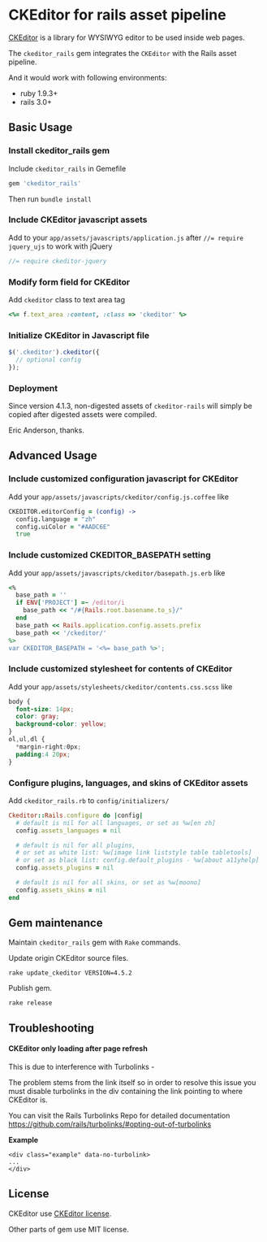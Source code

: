 # CKEditor for rails asset pipeline

[CKEditor](http://ckeditor.com/) is a library for WYSIWYG editor to be used inside web pages.

The `ckeditor_rails` gem integrates the `CKEditor` with the Rails asset pipeline.

And it would work with following environments:

* ruby 1.9.3+
* rails 3.0+

## Basic Usage

### Install ckeditor_rails gem

Include `ckeditor_rails` in Gemefile

```ruby
gem 'ckeditor_rails'
```

Then run `bundle install`

### Include CKEditor javascript assets

Add to your `app/assets/javascripts/application.js` after `//= require jquery_ujs` to work with jQuery

``` javascript
//= require ckeditor-jquery
```

### Modify form field for CKEditor

Add `ckeditor` class to text area tag

``` ruby
<%= f.text_area :content, :class => 'ckeditor' %>
```

### Initialize CKEditor in Javascript file

``` javascript
$('.ckeditor').ckeditor({
  // optional config
});
```

### Deployment

Since version 4.1.3, non-digested assets of `ckeditor-rails` will simply be copied after digested assets were compiled.

Eric Anderson, thanks.

## Advanced Usage

### Include customized configuration javascript for CKEditor

Add your `app/assets/javascripts/ckeditor/config.js.coffee` like

``` coffee
CKEDITOR.editorConfig = (config) ->
  config.language = "zh"
  config.uiColor = "#AADC6E"
  true
```

### Include customized CKEDITOR_BASEPATH setting

Add your `app/assets/javascripts/ckeditor/basepath.js.erb` like

``` ruby
<%
  base_path = ''
  if ENV['PROJECT'] =~ /editor/i
    base_path << "/#{Rails.root.basename.to_s}/"
  end
  base_path << Rails.application.config.assets.prefix
  base_path << '/ckeditor/'
%>
var CKEDITOR_BASEPATH = '<%= base_path %>';
```

### Include customized stylesheet for contents of CKEditor

Add your `app/assets/stylesheets/ckeditor/contents.css.scss` like

``` scss
body {
  font-size: 14px;
  color: gray;
  background-color: yellow;
}
ol,ul,dl {
  *margin-right:0px;
  padding:4 20px;
}
```

### Configure plugins, languages, and skins of CKEditor assets

Add `ckeditor_rails.rb` to `config/initializers/`

``` ruby
Ckeditor::Rails.configure do |config|
  # default is nil for all languages, or set as %w[en zh]
  config.assets_languages = nil

  # default is nil for all plugins,
  # or set as white list: %w[image link liststyle table tabletools]
  # or set as black list: config.default_plugins - %w[about a11yhelp]
  config.assets_plugins = nil

  # default is nil for all skins, or set as %w[moono]
  config.assets_skins = nil
end
```

## Gem maintenance

Maintain `ckeditor_rails` gem with `Rake` commands.

Update origin CKEditor source files.

    rake update_ckeditor VERSION=4.5.2

Publish gem.

    rake release

## Troubleshooting

#### CKEditor only loading after page refresh

This is due to interference with Turbolinks -

The problem stems from the link itself so in order to resolve this issue you must disable turbolinks in the div containing the link pointing to where CKEditor is.

You can visit the Rails Turbolinks Repo for detailed documentation
https://github.com/rails/turbolinks/#opting-out-of-turbolinks

**Example**

    <div class="example" data-no-turbolink>
    ...
    </div>

## License

CKEditor use [CKEditor license](http://ckeditor.com/license).

Other parts of gem use MIT license.

